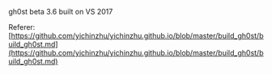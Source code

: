 gh0st beta 3.6 built on VS 2017

Referer:[https://github.com/yichinzhu/yichinzhu.github.io/blob/master/build_gh0st/build_gh0st.md](https://github.com/yichinzhu/yichinzhu.github.io/blob/master/build_gh0st/build_gh0st.md)
